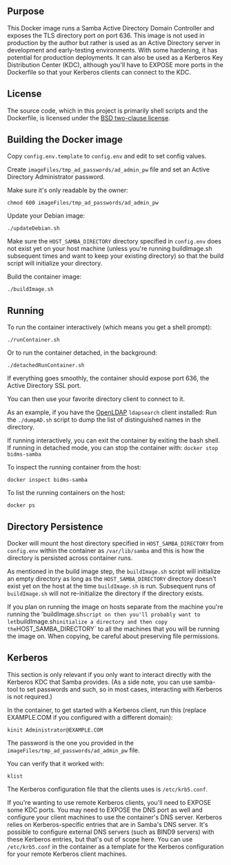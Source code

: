 ## Purpose

This Docker image runs a Samba Active Directory Domain Controller and
exposes the TLS directory port on port 636.  This image is not used in
production by the author but rather is used as an Active Directory server in
development and early-testing environments.  With some hardening, it has
potential for production deployments.  It can also be used as a Kerberos Key
Distribution Center (KDC), although you'll have to EXPOSE more ports in the
Dockerfile so that your Kerberos clients can connect to the KDC.

## License

The source code, which in this project is primarily shell scripts and the
Dockerfile, is licensed under the [BSD two-clause license](LICENSE.txt).

## Building the Docker image

Copy `config.env.template` to `config.env` and edit to set config values.

Create `imageFiles/tmp_ad_passwords/ad_admin_pw` file and set an Active
Directory Administrator password.

Make sure it's only readable by the owner:
```
chmod 600 imageFiles/tmp_ad_passwords/ad_admin_pw
```

Update your Debian image:
```
./updateDebian.sh
```

Make sure the `HOST_SAMBA_DIRECTORY` directory specified in `config.env`
does not exist yet on your host machine (unless you're running buildImage.sh
subsequent times and want to keep your existing directory) so that the build
script will initialize your directory.

Build the container image:
```
./buildImage.sh
```

## Running

To run the container interactively (which means you get a shell prompt):
```
./runContainer.sh
```

Or to run the container detached, in the background:
```
./detachedRunContainer.sh
```

If everything goes smoothly, the container should expose port 636, the
Active Directory SSL port.

You can then use your favorite directory client to connect to it.

As an example, if you have the [OpenLDAP](http://www.openldap.org/)
`ldapsearch` client installed: Run the `./dumpAD.sh` script to dump the list
of distinguished names in the directory.

If running interactively, you can exit the container by exiting the bash
shell.  If running in detached mode, you can stop the container with: ```
docker stop bidms-samba ```

To inspect the running container from the host:
```
docker inspect bidms-samba
```

To list the running containers on the host:
```
docker ps
```

## Directory Persistence

Docker will mount the host directory specified in `HOST_SAMBA_DIRECTORY`
from `config.env` within the container as `/var/lib/samba` and this is how
the directory is persisted across container runs.

As mentioned in the build image step, the `buildImage.sh` script will
initialize an empty directory as long as the `HOST_SAMBA_DIRECTORY`
directory doesn't exist yet on the host at the time `buildImage.sh` is run. 
Subsequent runs of `buildImage.sh` will not re-initialize the directory if
the directory exists.

If you plan on running the image on hosts separate from the machine you're
running the 'buildImage.sh` script on then you'll probably want to let
`buildImage.sh` initialize a directory and then copy the
`HOST_SAMBA_DIRECTORY` to all the machines that you will be running the
image on.  When copying, be careful about preserving file permissions.

## Kerberos

This section is only relevant if you only want to interact directly with the
Kerberos KDC that Samba provides.  (As a side note, you can use samba-tool
to set passwords and such, so in most cases, interacting with Kerberos is
not required.)

In the container, to get started with a Kerberos client, run this (replace
EXAMPLE.COM if you configured with a different domain):
```
kinit Administrator@EXAMPLE.COM
```

The password is the one you provided in the
`imageFiles/tmp_ad_passwords/ad_admin_pw` file.

You can verify that it worked with:
```
klist
```

The Kerberos configuration file that the clients uses is `/etc/krb5.conf`.

If you're wanting to use remote Kerberos clients, you'll need to EXPOSE some
KDC ports.  You may need to EXPOSE the DNS port as well and configure your
client machines to use the container's DNS server.  Kerberos relies on
Kerberos-specific entries that are in Samba's DNS server.  It's possible to
configure external DNS servers (such as BIND9 servers) with these Kerberos
entries, but that's out of scope here.  You can use `/etc/krb5.conf` in the
container as a template for the Kerberos configuration for your remote
Kerberos client machines.
